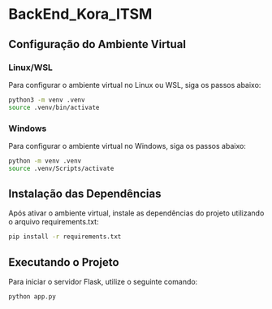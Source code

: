 # BackEnd_Kora_ITSM

## Configuração do Ambiente Virtual

### Linux/WSL

Para configurar o ambiente virtual no Linux ou WSL, siga os passos abaixo:

```bash
python3 -m venv .venv
source .venv/bin/activate
```

### Windows

Para configurar o ambiente virtual no Windows, siga os passos abaixo:

```bash
python -m venv .venv
source .venv/Scripts/activate
```

## Instalação das Dependências

Após ativar o ambiente virtual, instale as dependências do projeto utilizando o arquivo requirements.txt:

```bash
pip install -r requirements.txt
```

## Executando o Projeto

Para iniciar o servidor Flask, utilize o seguinte comando:

```bash
python app.py
```